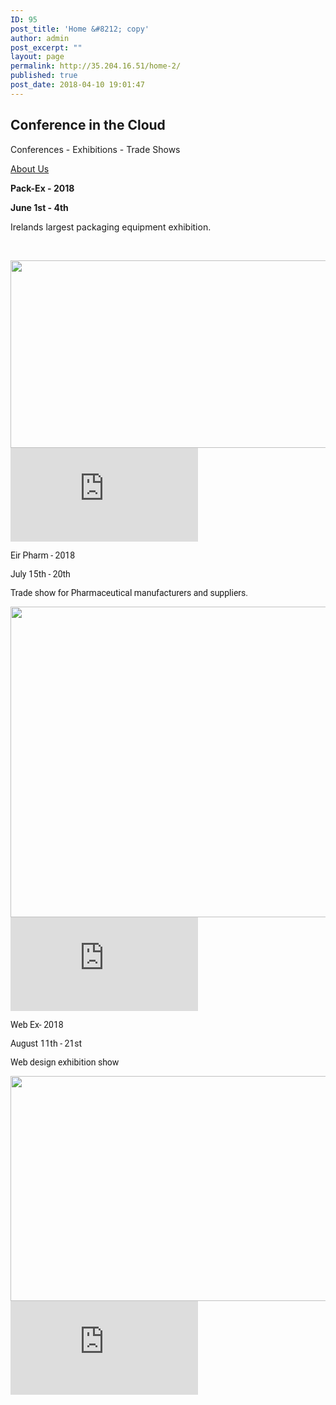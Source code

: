 ```yaml
---
ID: 95
post_title: 'Home &#8212; copy'
author: admin
post_excerpt: ""
layout: page
permalink: http://35.204.16.51/home-2/
published: true
post_date: 2018-04-10 19:01:47
---
```

<h2>Conference in the Cloud</h2>		
			<p>Conferences - Exhibitions - Trade Shows</p>		
			<a href="/about" role="button">
						About Us
					</a>
		<p><strong>Pack-Ex - 2018</strong></p><p><strong>June 1st - 4th</strong></p><p>Irelands largest packaging equipment exhibition.</p><p> </p>		
										<img width="540" height="300" src="http://35.204.16.51/wp-content/uploads/2018/04/packaging.png" alt="" srcset="http://35.204.16.51/wp-content/uploads/2018/04/packaging.png 540w, http://35.204.16.51/wp-content/uploads/2018/04/packaging-300x167.png 300w" sizes="(max-width: 540px) 100vw, 540px" />											
			<iframe frameborder="0" scrolling="no" marginheight="0" marginwidth="0" src="https://maps.google.com/maps?q=RDS&amp;t=m&amp;z=12&amp;output=embed&amp;iwloc=near" aria-label="RDS"></iframe>		
		<p style="font-variant-ligatures: normal; font-variant-caps: normal; font-family: Roboto, sans-serif; font-size: 14px; font-style: normal; font-weight: 400;">Eir Pharm - 2018</p><p style="font-variant-ligatures: normal; font-variant-caps: normal; font-family: Roboto, sans-serif; font-size: 14px; font-style: normal; font-weight: 400;">July 15th - 20th</p><p style="font-variant-ligatures: normal; font-variant-caps: normal; font-family: Roboto, sans-serif; font-size: 14px; font-style: normal; font-weight: 400;">Trade show for Pharmaceutical manufacturers and suppliers.</p>		
										<img width="1024" height="497" src="http://35.204.16.51/wp-content/uploads/2018/04/pharma-1024x497.jpg" alt="" srcset="http://35.204.16.51/wp-content/uploads/2018/04/pharma-1024x497.jpg 1024w, http://35.204.16.51/wp-content/uploads/2018/04/pharma-300x146.jpg 300w, http://35.204.16.51/wp-content/uploads/2018/04/pharma-768x373.jpg 768w, http://35.204.16.51/wp-content/uploads/2018/04/pharma.jpg 1536w" sizes="(max-width: 1024px) 100vw, 1024px" />											
			<iframe frameborder="0" scrolling="no" marginheight="0" marginwidth="0" src="https://maps.google.com/maps?q=Pairc%20Ui%20Caoimh&amp;t=m&amp;z=14&amp;output=embed&amp;iwloc=near" aria-label="Pairc Ui Caoimh"></iframe>		
		<p style="font-variant-ligatures: normal; font-variant-caps: normal; font-family: Roboto, sans-serif; font-size: 14px; font-style: normal; font-weight: 400;">Web Ex- 2018</p><p style="font-variant-ligatures: normal; font-variant-caps: normal; font-family: Roboto, sans-serif; font-size: 14px; font-style: normal; font-weight: 400;">August 11th - 21st</p><p style="font-variant-ligatures: normal; font-variant-caps: normal; font-family: Roboto, sans-serif; font-size: 14px; font-style: normal; font-weight: 400;">Web design exhibition show</p>		
										<img width="640" height="360" src="http://35.204.16.51/wp-content/uploads/2018/04/web-conf.jpg" alt="" srcset="http://35.204.16.51/wp-content/uploads/2018/04/web-conf.jpg 640w, http://35.204.16.51/wp-content/uploads/2018/04/web-conf-300x169.jpg 300w" sizes="(max-width: 640px) 100vw, 640px" />											
			<iframe frameborder="0" scrolling="no" marginheight="0" marginwidth="0" src="https://maps.google.com/maps?q=Belfast%20OPera%20House&amp;t=m&amp;z=14&amp;output=embed&amp;iwloc=near" aria-label="Belfast OPera House"></iframe>